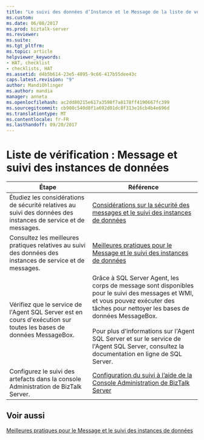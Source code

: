 ```yaml
---
title: "Le suivi des données d’Instance et le Message de la liste de vérification : | Documents Microsoft"
ms.custom: 
ms.date: 06/08/2017
ms.prod: biztalk-server
ms.reviewer: 
ms.suite: 
ms.tgt_pltfrm: 
ms.topic: article
helpviewer_keywords:
- HAT, checklist
- checklists, HAT
ms.assetid: d4b5b614-23e5-4895-9c66-417b55dee43c
caps.latest.revision: "9"
author: MandiOhlinger
ms.author: mandia
manager: anneta
ms.openlocfilehash: ac2dd80215e617a3598f7a8178ff4190667fc399
ms.sourcegitcommit: cb908c540d8f1a692d01dc8f313e16cb4b4e696d
ms.translationtype: MT
ms.contentlocale: fr-FR
ms.lasthandoff: 09/20/2017
---
```

# <a name="checklist-message-and-instance-data-tracking"></a>Liste de vérification : Message et suivi des instances de données
|Étape|Référence|  
|----------|---------------|  
|Étudiez les considérations de sécurité relatives au suivi des données des instances de service et de messages.|[Considérations sur la sécurité des messages et le suivi des instances de données](../core/security-considerations-for-message-and-instance-data-tracking.md)|  
|Consultez les meilleures pratiques relatives au suivi des données des instances de service et de messages.|[Meilleures pratiques pour le Message et le suivi des instances de données](../core/best-practices-for-message-and-instance-data-tracking.md)|  
|Vérifiez que le service de l'Agent SQL Server est en cours d'exécution sur toutes les bases de données MessageBox.|Grâce à SQL Server Agent, les corps de message sont disponibles pour le suivi des messages et WMI, et vous pouvez exécuter des tâches pour nettoyer les bases de données MessageBox.<br /><br /> Pour plus d'informations sur l'Agent SQL Server et sur le service de l'Agent SQL Server, consultez la documentation en ligne de SQL Server.|  
|Configurez le suivi des artefacts dans la console Administration de BizTalk Server.|[Configuration du suivi à l’aide de la Console Administration de BizTalk Server](http://msdn.microsoft.com/en-us/49b7f9d3-60b5-41bd-ba8b-029253926bef)|  
  
## <a name="see-also"></a>Voir aussi  
 [Meilleures pratiques pour le Message et le suivi des instances de données](../core/best-practices-for-message-and-instance-data-tracking.md)
